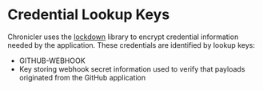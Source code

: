 # Credential Lookup Keys

Chronicler uses the [lockdown](https://github.com/StarChart-Labs/lockdown) library to encrypt credential information needed by the application. These credentials are identified by lookup keys:

- GITHUB-WEBHOOK
 - Key storing webhook secret information used to verify that payloads originated from the GitHub application